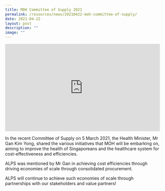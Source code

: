 ```yaml
---
title: MOH Committee of Supply 2021
permalink: /resources/news/20210422-moh-committee-of-supply/
date: 2021-04-22
layout: post
description: ""
image: ""
---
```

<iframe allow="autoplay; clipboard-write; encrypted-media; picture-in-picture; web-share" allowfullscreen="true" frameborder="0" scrolling="no" style="aspect-ratio: 16 / 9; border: none; overflow: hidden; width: 100%; height: auto" src="https://www.facebook.com/plugins/video.php?height=314&amp;href=https%3A%2F%2Fwww.facebook.com%2Falpshealthcaresupplychain%2Fvideos%2F287023239716592%2F&amp;show_text=false&amp;width=560&amp;t=0">
</iframe>

In the recent Committee of Supply on 5 March 2021, the Health Minister, Mr Gan Kim Yong, shared the various initiatives that MOH will be embarking on, aiming to improve the health of Singaporeans and the healthcare system for cost-effectiveness and efficiencies.

ALPS was mentioned by Mr Gan in achieving cost efficiencies through driving economies of scale through consolidated procurement.

ALPS will continue to achieve such economies of scale through partnerships with our stakeholders and value partners!